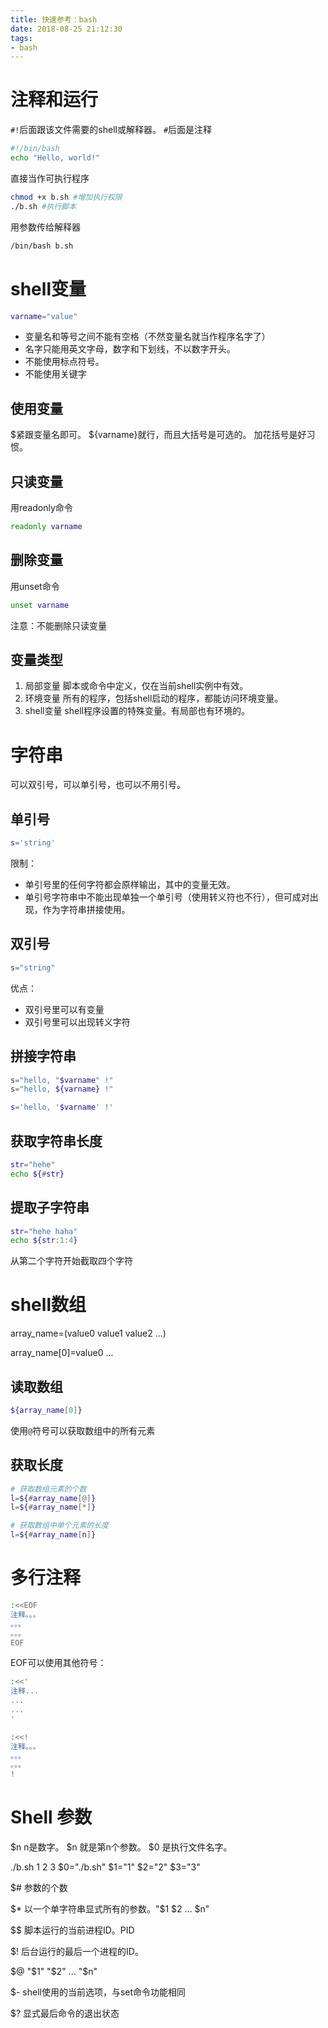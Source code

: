 ```yaml
---
title: 快速参考：bash
date: 2018-08-25 21:12:30
tags:
- bash
---
```


# 注释和运行

`#!`后面跟该文件需要的shell或解释器。
`#`后面是注释

```bash
#!/bin/bash
echo "Hello, world!"
```

直接当作可执行程序

```bash
chmod +x b.sh #增加执行权限
./b.sh #执行脚本
```

用参数传给解释器

```bash
/bin/bash b.sh
```

# shell变量

```bash
varname="value"
```

* 变量名和等号之间不能有空格（不然变量名就当作程序名字了）
* 名字只能用英文字母，数字和下划线，不以数字开头。
* 不能使用标点符号。
* 不能使用关键字

## 使用变量

$紧跟变量名即可。
${varname}就行，而且大括号是可选的。
加花括号是好习惯。

## 只读变量

用readonly命令

```bash
readonly varname
```

## 删除变量

用unset命令

```bash
unset varname
```

注意：不能删除只读变量

## 变量类型

1. 局部变量 脚本或命令中定义，仅在当前shell实例中有效。
2. 环境变量 所有的程序，包括shell启动的程序，都能访问环境变量。
3. shell变量 shell程序设置的特殊变量。有局部也有环境的。

# 字符串

可以双引号，可以单引号，也可以不用引号。

## 单引号

```bash
s='string'
```

限制：
* 单引号里的任何字符都会原样输出，其中的变量无效。
* 单引号字符串中不能出现单独一个单引号（使用转义符也不行），但可成对出现，作为字符串拼接使用。

## 双引号

```bash
s="string"
```

优点：
* 双引号里可以有变量
* 双引号里可以出现转义字符

## 拼接字符串

```bash
s="hello, "$varname" !"
s="hello, ${varname} !"

s='hello, '$varname' !'
```

## 获取字符串长度

```bash
str="hehe"
echo ${#str}
```

## 提取子字符串

```bash
str="hehe haha"
echo ${str:1:4}
```

从第二个字符开始截取四个字符

# shell数组

array_name=(value0 value1 value2 ...)

array_name[0]=value0
...

## 读取数组

```bash
${array_name[0]}
```

使用`@`符号可以获取数组中的所有元素

## 获取长度

```bash
# 获取数组元素的个数
l=${#array_name[@]}
l=${#array_name[*]}

# 获取数组中单个元素的长度
l=${#array_name[n]}
```

# 多行注释

```bash
:<<EOF
注释。。。
。。。
。。。
EOF
```

EOF可以使用其他符号：

```bash
:<<'
注释...
...
...
'

:<<!
注释。。。
。。。
。。。
!
```

# Shell 参数

$n n是数字。
$n 就是第n个参数。
$0 是执行文件名字。

./b.sh 1 2 3
$0="./b.sh"
$1="1"
$2="2"
$3="3"

$#
参数的个数

$*
以一个单字符串显式所有的参数。"$1 $2 ... $n"

$$
脚本运行的当前进程ID。PID

$!
后台运行的最后一个进程的ID。

$@
"$1" "$2" ... "$n"

$-
shell使用的当前选项，与set命令功能相同

$?
显式最后命令的退出状态

